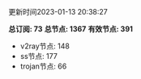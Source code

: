 更新时间2023-01-13 20:38:27

**总订阅: 73**
**总节点: 1367**
**有效节点: 391**
- v2ray节点: 148
- ss节点: 177
- trojan节点: 66
